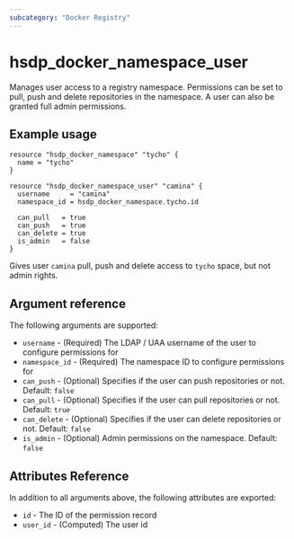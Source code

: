 ```yaml
---
subcategory: "Docker Registry"
---
```


# hsdp_docker_namespace_user

Manages user access to a registry namespace. Permissions can be set to pull, push and delete repositories
in the namespace. A user can also be granted full admin permissions.

## Example usage

```hcl
resource "hsdp_docker_namespace" "tycho" {
  name = "tycho"
}

resource "hsdp_docker_namespace_user" "camina" {
  username     = "camina"
  namespace_id = hsdp_docker_namespace.tycho.id
  
  can_pull   = true
  can_push   = true
  can_delete = true
  is_admin   = false
}
```

Gives user `camina` pull, push and delete access to `tycho` space, but not admin rights.

## Argument reference

The following arguments are supported:

* `username` - (Required) The LDAP / UAA username of the user to configure permissions for
* `namespace_id` - (Required) The namespace ID to configure permissions for
* `can_push` - (Optional) Specifies if the user can push repositories or not. Default: `false`
* `can_pull` - (Optional) Specifies if the user can pull repositories or not. Default: `true`
* `can_delete` - (Optional) Specifies if the user can delete repositories or not. Default: `false`
* `is_admin` - (Optional) Admin permissions on the namespace. Default: `false`

## Attributes Reference

In addition to all arguments above, the following attributes are exported:

* `id` - The ID of the permission record
* `user_id` - (Computed) The user id
